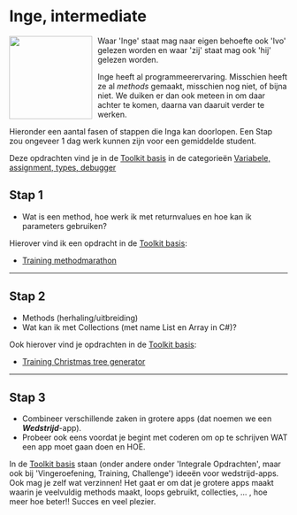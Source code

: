 # Inge, intermediate

<img style="float: left; padding-right: 10px;" width="150" src="https://stasemsoft.github.io/softwarematerial/docs/personas/figures/inge-small.png">
Waar 'Inge' staat mag naar eigen behoefte ook 'Ivo' gelezen worden en waar 'zij' staat mag ook 'hij' gelezen worden. 

Inge heeft al programmeerervaring. Misschien heeft ze al *methods* gemaakt, misschien nog niet, of bijna niet. We duiken er dan ook meteen in om daar achter te komen, daarna van daaruit verder te werken. 

Hieronder een aantal fasen of stappen die Inga kan  doorlopen. Een Stap zou ongeveer 1 dag werk kunnen zijn voor een gemiddelde student. 

Deze opdrachten vind je in de [Toolkit basis](../basic) in de categorieën 
[Variabele, assignment, types, debugger](../basic/#variabele-assignment-typen-debugger-eerste-stapjes-in-c)


## Stap 1

-   Wat is een method, hoe werk ik met returnvalues en hoe kan ik parameters gebruiken?

Hierover vind ik een opdracht in de  [Toolkit basis](../basic): 
+ [Training methodmarathon](../basic/methoden/training_methodmarathon)


---

## Stap 2

-   Methods (herhaling/uitbreiding)
-   Wat kan ik met Collections (met name List en Array in C#)?

Ook hierover vind je opdrachten in de  [Toolkit basis](../basic): 
+ [Training Christmas tree generator](../basic/lussen/training_Christmas-tree-generator.md)


---

## Stap 3

+ Combineer verschillende zaken in grotere apps (dat noemen we een ***Wedstrijd***-app). 
+ Probeer ook eens voordat je begint met coderen om op te schrijven WAT een app moet gaan doen en HOE. 

In de  [Toolkit basis](../basic) staan (onder andere onder 'Integrale Opdrachten', maar ook bij 'Vingeroefening, Training, Challenge') ideeën voor wedstrijd-apps. Ook mag je zelf wat verzinnen! Het gaat er om dat je grotere apps maakt waarin je veelvuldig methods maakt, loops gebruikt, collecties, ... , hoe meer hoe beter!!  Succes en veel plezier. 

